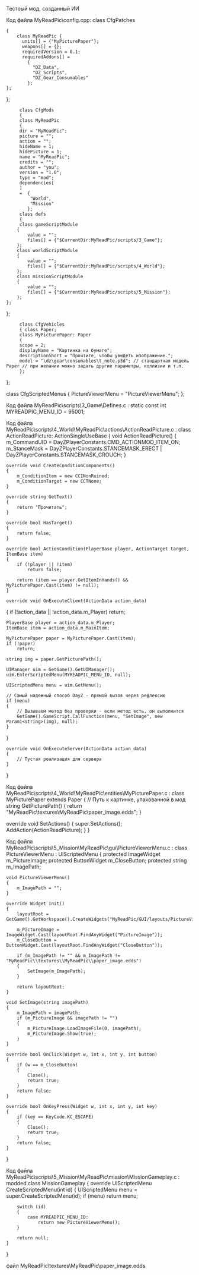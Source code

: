 Тестоый мод, созданный ИИ

Код файла MyReadPic\config.cpp:
class CfgPatches 

    {  
	    class MyReadPic { 
		  units[] = {"MyPicturePaper"}; 
		  weapons[] = {}; 
		  requiredVersion = 0.1; 
		  requiredAddons[] = 
		    {
			  "DZ_Data",
			  "DZ_Scripts",
			  "DZ_Gear_Consumables"
		    }; 
	}; 
};

         class CfgMods 
		 { 
		 class MyReadPic 
		 { 
		 dir = "MyReadPic"; 
		 picture = ""; 
		 action = ""; 
		 hideName = 1; 
		 hidePicture = 1; 
		 name = "MyReadPic"; 
		 credits = ""; 
		 author = "you"; 
		 version = "1.0"; 
		 type = "mod"; 
		 dependencies[
		 ] 
		 =  {
			 "World",
			 "Mission"
			}; 
		 class defs 
		 { 
		 class gameScriptModule
        {
            value = "";
            files[] = {"$CurrentDir:MyReadPic/scripts/3_Game"};
        };
        class worldScriptModule
        {
            value = "";
            files[] = {"$CurrentDir:MyReadPic/scripts/4_World"};
        };
        class missionScriptModule
        {
            value = "";
            files[] = {"$CurrentDir:MyReadPic/scripts/5_Mission"};
        }; 
	}; 
};

         class CfgVehicles 
		 { class Paper; 
		 class MyPicturePaper: Paper 
		 { 
		 scope = 2; 
		 displayName = "Картинка на бумаге"; 
		 descriptionShort = "Прочтите, чтобы увидеть изображение."; 
		 model = "\dz\gear\consumables\t_note.p3d"; // стандартная модель Paper // при желании можно задать другие параметры, коллизии и т.п. 
		 }; 
};

class CfgScriptedMenus
{
    PictureViewerMenu = "PictureViewerMenu";
};

Код файла MyReadPic\scripts\3_Game\Defines.c :
static const int MYREADPIC_MENU_ID = 95001;

Код файла MyReadPic\scripts\4_World\MyReadPic\actions\ActionReadPicture.c :
class ActionReadPicture: ActionSingleUseBase
{
    void ActionReadPicture()
    {
        m_CommandUID = DayZPlayerConstants.CMD_ACTIONMOD_ITEM_ON;
        m_StanceMask = DayZPlayerConstants.STANCEMASK_ERECT | DayZPlayerConstants.STANCEMASK_CROUCH;
    }

    override void CreateConditionComponents()
    {
        m_ConditionItem = new CCINonRuined;
        m_ConditionTarget = new CCTNone;
    }

    override string GetText()
    {
        return "Прочитать";
    }

    override bool HasTarget()
    {
        return false;
    }

    override bool ActionCondition(PlayerBase player, ActionTarget target, ItemBase item)
    {
        if (!player || !item)
            return false;

        return (item == player.GetItemInHands() && MyPicturePaper.Cast(item) != null);
    }

    override void OnExecuteClient(ActionData action_data)
{
    if (!action_data || !action_data.m_Player)
        return;

    PlayerBase player = action_data.m_Player;
    ItemBase item = action_data.m_MainItem;

    MyPicturePaper paper = MyPicturePaper.Cast(item);
    if (!paper)
        return;

    string img = paper.GetPicturePath();

    UIManager uim = GetGame().GetUIManager();
    uim.EnterScriptedMenu(MYREADPIC_MENU_ID, null);

    UIScriptedMenu menu = uim.GetMenu();
    
    // Самый надежный способ DayZ - прямой вызов через рефлексию
    if (menu)
    {
        // Вызываем метод без проверки - если метод есть, он выполнится
        GetGame().GameScript.CallFunction(menu, "SetImage", new Param1<string>(img), null);
    }
}

    override void OnExecuteServer(ActionData action_data)
    {
        // Пустая реализация для сервера
    }
}

Код файла MyReadPic\scripts\4_World\MyReadPic\entities\MyPicturePaper.c :
class MyPicturePaper extends Paper 
{ // Путь к картинке, упакованной в мод 
string GetPicturePath() { return "MyReadPic\\textures\\MyReadPic\\paper_image.edds"; }

override void SetActions() 
{ super.SetActions(); AddAction(ActionReadPicture); } 
}

Код файла MyReadPic\scripts\5_Mission\MyReadPic\gui\PictureViewerMenu.c :
class PictureViewerMenu : UIScriptedMenu
{
    protected ImageWidget m_PictureImage;
    protected ButtonWidget m_CloseButton;
    protected string m_ImagePath;
    
    void PictureViewerMenu()
    {
        m_ImagePath = "";
    }
    
    override Widget Init()
    {
        layoutRoot = GetGame().GetWorkspace().CreateWidgets("MyReadPic/GUI/layouts/PictureViewer.layout");
        
        m_PictureImage = ImageWidget.Cast(layoutRoot.FindAnyWidget("PictureImage"));
        m_CloseButton = ButtonWidget.Cast(layoutRoot.FindAnyWidget("CloseButton"));
        
        if (m_ImagePath != "" && m_ImagePath != "MyReadPic\\textures\\MyReadPic\\paper_image.edds")
        {
            SetImage(m_ImagePath);
        }
        
        return layoutRoot;
    }
    
    void SetImage(string imagePath)
    {
        m_ImagePath = imagePath;
        if (m_PictureImage && imagePath != "")
        {
            m_PictureImage.LoadImageFile(0, imagePath);
            m_PictureImage.Show(true);
        }
    }
    
    override bool OnClick(Widget w, int x, int y, int button)
    {
        if (w == m_CloseButton)
        {
            Close();
            return true;
        }
        return false;
    }
    
    override bool OnKeyPress(Widget w, int x, int y, int key)
    {
        if (key == KeyCode.KC_ESCAPE)
        {
            Close();
            return true;
        }
        return false;
    }
}

Код файла MyReadPic\scripts\5_Mission\MyReadPic\mission\MissionGameplay.c :
modded class MissionGameplay 
{ 
    override UIScriptedMenu CreateScriptedMenu(int id) 
    { 
        UIScriptedMenu menu = super.CreateScriptedMenu(id); 
        if (menu) return menu;

        switch (id)
        {
            case MYREADPIC_MENU_ID:
                return new PictureViewerMenu();
        }

        return null;
    } 
}

файл MyReadPic\textures\MyReadPic\paper_image.edds
